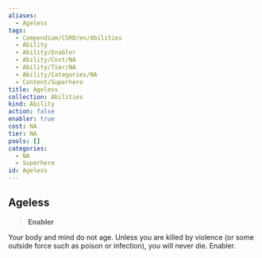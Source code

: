 ```yaml
---
aliases:
  - Ageless
tags:
  - Compendium/CSRD/en/Abilities
  - Ability
  - Ability/Enabler
  - Ability/Cost/NA
  - Ability/Tier/NA
  - Ability/Categories/NA
  - Content/Superhero
title: Ageless
collection: Abilities
kind: Ability
action: false
enabler: true
cost: NA
tier: NA
pools: []
categories:
  - NA
  - Superhero
id: Ageless
---
```

## Ageless  
  
>**Enabler**
  
  
  
Your body and mind do not age. Unless you are killed by violence (or some outside force such as poison or infection), you will never die. Enabler.
